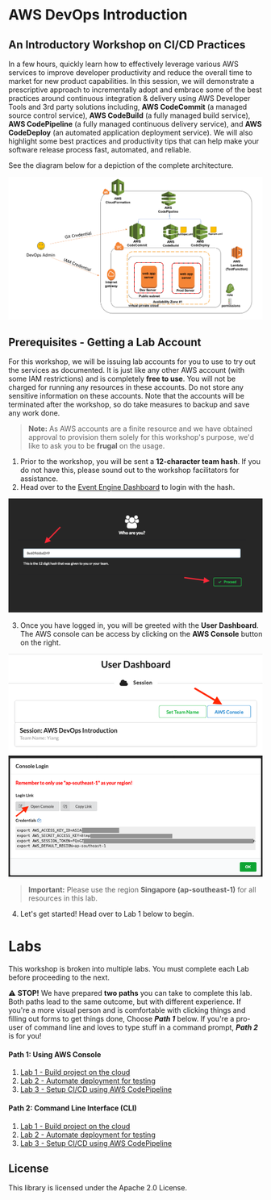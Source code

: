 # AWS DevOps Introduction

## An Introductory Workshop on CI/CD Practices

In a few hours, quickly learn how to effectively leverage various AWS services to improve developer productivity and reduce the overall time to market for new product capabilities. In this session, we will demonstrate a prescriptive approach to incrementally adopt and embrace some of the best practices around continuous integration & delivery using AWS Developer Tools and 3rd party solutions including, **AWS CodeCommit** (a managed source control service), **AWS CodeBuild** (a fully managed build service), **AWS CodePipeline** (a fully managed continuous delivery service), and **AWS CodeDeploy** (an automated application deployment service). We will also highlight some best practices and productivity tips that can help make your software release process fast, automated, and reliable.

See the diagram below for a depiction of the complete architecture.

![DevOps Workshop Architecture](img/CICD_DevOps_Demo.png)

## Prerequisites - Getting a Lab Account

For this workshop, we will be issuing lab accounts for you to use to try out the services as documented. It is just like any other AWS account (with some IAM restrictions) and is completely **free to use**. You will not be charged for running any resources in these accounts. Do not store any sensitive information on these accounts. Note that the accounts will be terminated after the workshop, so do take measures to backup and save any work done.

> **Note:** As AWS accounts are a finite resource and we have obtained approval to provision them solely for this workshop's purpose, we'd like to ask you to be **frugal** on the usage.

1. Prior to the workshop, you will be sent a **12-character team hash**. If you do not have this, please sound out to the workshop facilitators for assistance.
2. Head over to the [Event Engine Dashboard](https://dashboard.eventengine.run/) to login with the hash.

  ![Hash](img/hash_login.png)

3. Once you have logged in, you will be greeted with the **User Dashboard**. The AWS console can be access by clicking on the **AWS Console** button on the right.

  ![DevOps Workshop Architecture](img/console.png)
  ![DevOps Workshop Architecture](img/console2.png)

> **Important:** Please use the region **Singapore (ap-southeast-1)** for all resources in this lab.

4. Let's get started! Head over to Lab 1 below to begin.

# Labs
This workshop is broken into multiple labs. You must complete each Lab before proceeding to the next.

:warning: **STOP!** We have prepared **two paths** you can take to complete this lab. Both paths lead to the same outcome, but with different experience. If you're a more visual person and is comfortable with clicking things and filling out forms to get things done, Choose **_Path 1_** below. If you're a pro-user of command line and loves to type stuff in a command prompt, **_Path 2_** is for you!

#### Path 1: Using AWS Console ####
1. [Lab 1 - Build project on the cloud](1_Lab1.md)
2. [Lab 2 - Automate deployment for testing](2_Lab2.md)
3. [Lab 3 - Setup CI/CD using AWS CodePipeline](3_Lab3.md)

#### Path 2: Command Line Interface (CLI) ####
1. [Lab 1 - Build project on the cloud](https://github.com/yiangmeng/aws-devops-introduction/blob/cli/1_Lab1.md)
2. [Lab 2 - Automate deployment for testing](https://github.com/yiangmeng/aws-devops-introduction/blob/cli/2_Lab2.md)
3. [Lab 3 - Setup CI/CD using AWS CodePipeline](https://github.com/yiangmeng/aws-devops-introduction/blob/cli/3_Lab3.md)





## License

This library is licensed under the Apache 2.0 License.
